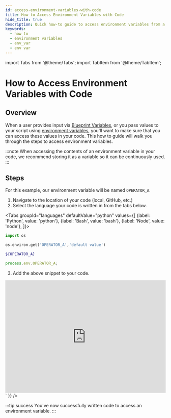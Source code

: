 ```yaml
---
id: access-environment-variables-with-code
title: How to Access Environment Variables with Code
hide_title: true
description: Quick how-to guide to access environment variables from a Blueprint or a Vessel.
keywords:
  - how to
  - environment variables
  - env_var
  - env var
---
```


import Tabs from '@theme/Tabs';
import TabItem from '@theme/TabItem';

# How to Access Environment Variables with Code

## Overview

When a user provides input via [Blueprint Variables](../../reference/blueprints/org-blueprints/blueprint-variables.md), or you pass values to your script using [environment variables](../../reference/environment-variables/environment-variables-overview.md), you'll want to make sure that you can access these values in your code. This how to guide will walk you through the steps to access environment variables.

:::note
When accessing the contents of an environment variable in your code, we recommend storing it as a variable so it can be continuously used.
:::

## Steps

For this example, our environment variable will be named `OPERATOR_A`.

1. Navigate to the location of your code (local, GitHub, etc.)
2. Select the language your code is written in from the tabs below.

<Tabs
groupId="languages"
defaultValue="python"
values={[
{label: 'Python', value: 'python'},
{label: 'Bash', value: 'bash'},
{label: 'Node', value: 'node'},
]}>
<TabItem value="python">

```python
import os

os.environ.get('OPERATOR_A','default value')
```

</TabItem>
<TabItem value='bash'>

```bash
${OPERATOR_A}
```

</TabItem>
<TabItem value='node'>

```javascript
process.env.OPERATOR_A;
```

</TabItem>
</Tabs>

3. Add the above snippet to your code.

<div dangerouslySetInnerHTML={{ __html: `<div style="position: relative; padding-bottom: calc(61.9140625% + 41px); height: 0;"><iframe src="https://demo.arcade.software/MehwfumIHePw2V01tmLY?embed" frameborder="0" loading="lazy" webkitallowfullscreen mozallowfullscreen allowfullscreen style="position: absolute; top: 0; left: 0; width: 100%; height: 100%;color-scheme: light;" title="How to Access Environment Variables with Code"></iframe></div>` }} />



:::tip success
You've now successfully written code to access an environment variable.
:::
